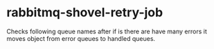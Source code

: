 # rabbitmq-shovel-retry-job

Checks following queue names after if is there are have many errors it moves object from error queues to handled queues. 

